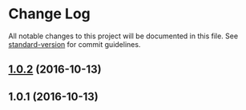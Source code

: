 # Change Log

All notable changes to this project will be documented in this file. See [standard-version](https://github.com/conventional-changelog/standard-version) for commit guidelines.

<a name="1.0.2"></a>
## [1.0.2](https://github.com/emkay/parser-6502/compare/v1.0.1...v1.0.2) (2016-10-13)



<a name="1.0.1"></a>
## 1.0.1 (2016-10-13)
